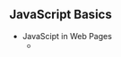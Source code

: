 ## JavaScript Basics

- JavaScipt in Web Pages
  - <script>
- Variables and Types
- Function Fundamentals
  - Declaring Functions
  - Arguments
  - Returning Values
  - Function Expressions
- If and switch Statements
  - if, if...else, switch...case
  - Advance cases
- while and do...while Statements
- for and for...in
- JavaScript Usage Features